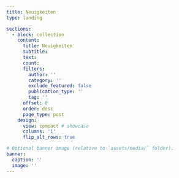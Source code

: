 ```yaml
---
title: Neuigkeiten
type: landing

sections:
  - block: collection
    content:
      title: Neuigkeiten
      subtitle:
      text:
      count: 
      filters:
        author: ''
        category: ''
        exclude_featured: false
        publication_type: ''
        tag: ''
      offset: 0
      order: desc
      page_type: post
    design:
      view: compact # showcase 
      columns: '1'
      flip_alt_rows: true

# Optional banner image (relative to `assets/media/` folder).
banner:
  caption: ''
  image: ''
---
```

